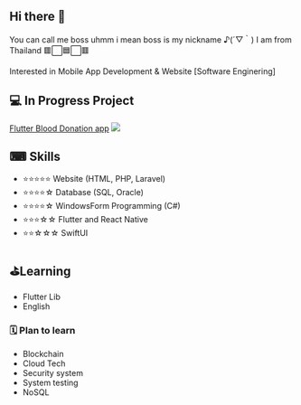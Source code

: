 ## Hi there 👋
You can call me boss uhmm     i mean boss is my nickname ♪(´▽｀) 
I am from Thailand 🟥⬜🟦⬜🟥

Interested in Mobile App Development & Website   [Software Enginering]


## 💻 In Progress Project
[Flutter Blood Donation app](https://github.com/WatcharinKetnuti/Blood_Donation-Application.git) ![](https://us-central1-progress-markdown.cloudfunctions.net/progress/70)




## ⌨ Skills
- ⭐⭐⭐⭐⭐ Website (HTML, PHP, Laravel)
- ⭐⭐⭐⭐☆ Database (SQL, Oracle)
- ⭐⭐⭐⭐☆ WindowsForm Programming (C#)
- ⭐⭐⭐☆☆ Flutter and React Native
- ⭐⭐☆☆☆ SwiftUI




## ⛳Learning
- Flutter Lib
- English

### 🗓 Plan to learn
- Blockchain
- Cloud Tech
- Security system
- System testing
- NoSQL
